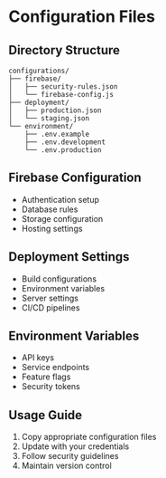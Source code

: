 # Configuration Files

## Directory Structure
```
configurations/
├── firebase/
│   ├── security-rules.json
│   └── firebase-config.js
├── deployment/
│   ├── production.json
│   └── staging.json
└── environment/
    ├── .env.example
    ├── .env.development
    └── .env.production
```

## Firebase Configuration
- Authentication setup
- Database rules
- Storage configuration
- Hosting settings

## Deployment Settings
- Build configurations
- Environment variables
- Server settings
- CI/CD pipelines

## Environment Variables
- API keys
- Service endpoints
- Feature flags
- Security tokens

## Usage Guide
1. Copy appropriate configuration files
2. Update with your credentials
3. Follow security guidelines
4. Maintain version control